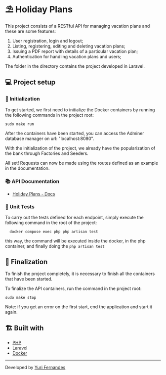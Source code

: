 # ⛱ **Holiday Plans**

This project consists of a RESTful API for managing vacation plans and these are some features:

1. User registration, login and logout;
2. Listing, registering, editing and deleting vacation plans;
3. Issuing a PDF report with details of a particular vacation plan;
7. Authentication for handling vacation plans and users;

The folder in the directory contains the project developed in Laravel.



## 💻 **Project setup**



### 🛫 Initialization

To get started, we first need to initialize the Docker containers by running the following commands in the project root:
```
sudo make run
```
After the containers have been started, you can access the Adminer database manager on url: "localhost:8080".

With the initialization of the project, we already have the popularization of the bank through Factories and Seeders.

All set! Requests can now be made using the routes defined as an example in the documentation.



### 📚 API Documentation

* [Holiday Plans - Docs](http://localhost:8001/api/documentation)


### 📝 Unit Tests

To carry out the tests defined for each endpoint, simply execute the following command in the root of the project:
```
  docker compose exec php php artisan test
```
this way, the command will be executed inside the docker, in the php container, and finally doing the `php artisan test`


## 🔧 Finalization

To finish the project completely, it is necessary to finish all the containers that have been started.

To finalize the API containers, run the command in the project root:

```
sudo make stop
```

Note: if you get an error on the first start, end the application and start it again.

## 🏗️ **Built with**

* [PHP](https://www.php.net/)
* [Laravel](https://laravel.com/)
* [Docker](https://www.docker.com/)

---
Developed by [Yuri Fernandes](https://github.com/fernandesyuri16)

